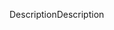 <span data-ttu-id="04248-101">Description</span><span class="sxs-lookup"><span data-stu-id="04248-101">Description</span></span>

